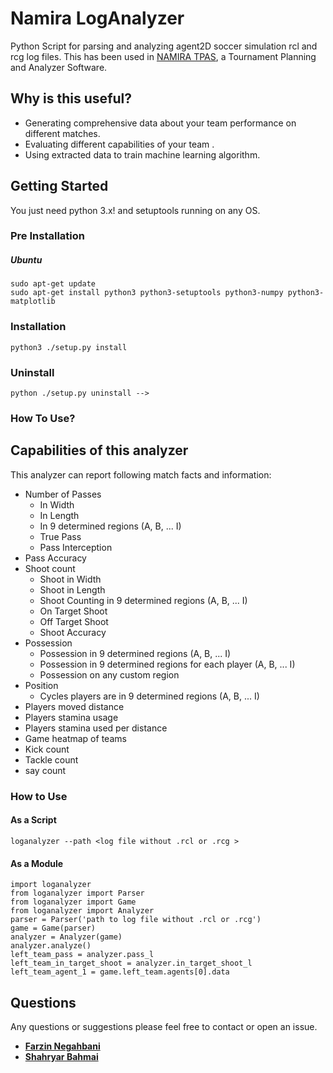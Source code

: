 # Namira LogAnalyzer
Python Script for parsing and analyzing agent2D soccer simulation rcl and rcg log files. This has been used in [NAMIRA TPAS](https://github.com/Farzin-Negahbani/Namira_TPAS),
a Tournament Planning and Analyzer Software.
## Why is this useful?
- Generating comprehensive data about your team performance on different matches. 
- Evaluating different capabilities of your team .
- Using extracted data to train machine learning algorithm.

## Getting Started

You just need python 3.x! and setuptools running on any OS.
### Pre Installation
##### Ubuntu
    sudo apt-get update
    sudo apt-get install python3 python3-setuptools python3-numpy python3-matplotlib
### Installation
    python3 ./setup.py install
### Uninstall
    python ./setup.py uninstall -->
### How To Use?
## Capabilities of this analyzer

This analyzer can report following match facts and information:
- Number of Passes
  - In Width 
  - In Length
  - In 9 determined regions (A, B, ... I)  
  - True Pass 
  - Pass Interception
- Pass Accuracy 
- Shoot count
  - Shoot in Width 
  - Shoot in Length
  - Shoot Counting in 9 determined regions (A, B, ... I)
  - On Target Shoot
  - Off Target Shoot
  - Shoot Accuracy 
- Possession 
  - Possession in 9 determined regions (A, B, ... I)
  - Possession in 9 determined regions for each player (A, B, ... I)
  - Possession on any custom region
- Position 
  - Cycles players are in 9 determined regions (A, B, ... I)
- Players moved distance
- Players stamina usage
- Players stamina used per distance
- Game heatmap of teams
- Kick count
- Tackle count
- say count
### How to Use
#### As a Script
    loganalyzer --path <log file without .rcl or .rcg >
#### As a Module
    import loganalyzer
    from loganalyzer import Parser
    from loganalyzer import Game
    from loganalyzer import Analyzer
    parser = Parser('path to log file without .rcl or .rcg')
    game = Game(parser)
    analyzer = Analyzer(game)
    analyzer.analyze()
    left_team_pass = analyzer.pass_l 
    left_team_in_target_shoot = analyzer.in_target_shoot_l 
    left_team_agent_1 = game.left_team.agents[0].data 
## Questions
Any questions or suggestions please feel free to contact or open an issue.
* **[Farzin Negahbani](mailto:farzin.negahbani@gmail.com)** 
* **[Shahryar Bahmai](mailto:shahryarbahmeie@gmail.com)**  
